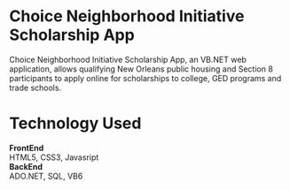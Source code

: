 # Choice Neighborhood Initiative Scholarship App

Choice Neighborhood Initiative Scholarship App, an VB.NET web application, allows qualifying New Orleans public housing and Section 8 participants to apply online for scholarships to college, GED programs and trade schools.

# Technology Used
<b>FrontEnd</b> <br />
HTML5, CSS3, Javasript <br />
<b>BackEnd</b> <br />
ADO.NET, SQL, VB6 <br />
